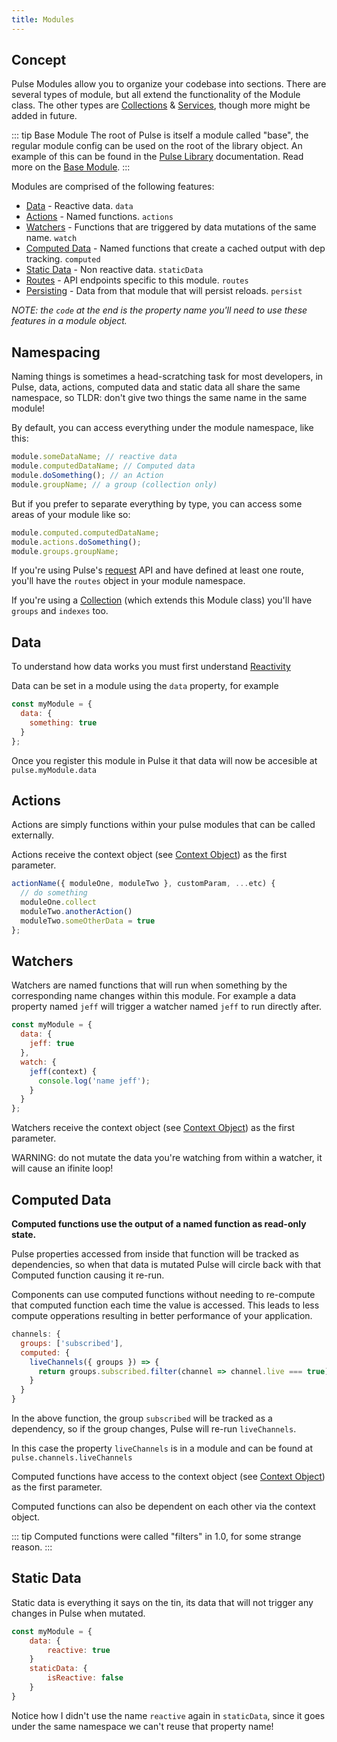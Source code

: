 ```yaml
---
title: Modules
---
```


## Concept

Pulse Modules allow you to organize your codebase into sections. There are several types of module, but all extend the functionality of the Module class. The other types are [Collections]() & [Services](), though more might be added in future.

::: tip Base Module
The root of Pulse is itself a module called "base", the regular module config can be used on the root of the library object. An example of this can be found in the [Pulse Library]() documentation. Read more on the [Base Module]().
:::

Modules are comprised of the following features:

- [Data](#data) - Reactive data. `data`
- [Actions](#actions) - Named functions. `actions`
- [Watchers](#watchers) - Functions that are triggered by data mutations of the same name. `watch`
- [Computed Data](#computed-data) - Named functions that create a cached output with dep tracking. `computed`
- [Static Data](#static-data) - Non reactive data. `staticData`
- [Routes](/v2/docs/http-requests.html) - API endpoints specific to this module. `routes`
- [Persisting](/v2/docs/persisting-data.html) - Data from that module that will persist reloads. `persist`

_NOTE: the `code` at the end is the property name you'll need to use these features in a module object._

## Namespacing

Naming things is sometimes a head-scratching task for most developers, in Pulse, data, actions, computed data and static data all share the same namespace, so TLDR: don't give two things the same name in the same module!

By default, you can access everything under the module namespace, like this:

```js
module.someDataName; // reactive data
module.computedDataName; // Computed data
module.doSomething(); // an Action
module.groupName; // a group (collection only)
```

But if you prefer to separate everything by type, you can access some areas of your module like so:

```js
module.computed.computedDataName;
module.actions.doSomething();
module.groups.groupName;
```

If you're using Pulse's [request](/v2/docs/http-requests.html) API and have defined at least one route, you'll have the `routes` object in your module namespace.

If you're using a [Collection](/v2/docs/collections.html) (which extends this Module class) you'll have `groups` and `indexes` too.

## Data

To understand how data works you must first understand [Reactivity](/v2/docs/concepts.html#reactivity)

Data can be set in a module using the `data` property, for example

```js
const myModule = {
  data: {
    something: true
  }
};
```

Once you register this module in Pulse it that data will now be accesible at `pulse.myModule.data`

## Actions

Actions are simply functions within your pulse modules that can be called externally.

Actions receive the context object (see [Context Object](#context-object)) as the first parameter.

```js
actionName({ moduleOne, moduleTwo }, customParam, ...etc) {
  // do something
  moduleOne.collect
  moduleTwo.anotherAction()
  moduleTwo.someOtherData = true
};
```

## Watchers

Watchers are named functions that will run when something by the corresponding name changes within this module. For example a data property named `jeff` will trigger a watcher named `jeff` to run directly after.

```js
const myModule = {
  data: {
    jeff: true
  },
  watch: {
    jeff(context) {
      console.log('name jeff');
    }
  }
};
```

Watchers receive the context object (see [Context Object](#context-object)) as the first parameter.

WARNING: do not mutate the data you're watching from within a watcher, it will cause an ifinite loop!

## Computed Data

**Computed functions use the output of a named function as read-only state.**

Pulse properties accessed from inside that function will be tracked as dependencies, so when that data is mutated Pulse will circle back with that Computed function causing it re-run.

Components can use computed functions without needing to re-compute that computed function each time the value is accessed. This leads to less compute opperations resulting in better performance of your application.

```js
channels: {
  groups: ['subscribed'],
  computed: {
    liveChannels({ groups }) => {
      return groups.subscribed.filter(channel => channel.live === true)
    }
  }
}
```

In the above function, the group `subscribed` will be tracked as a dependency, so if the group changes, Pulse will re-run `liveChannels`.

In this case the property `liveChannels` is in a module and can be found at `pulse.channels.liveChannels`

Computed functions have access to the context object (see [Context Object](/guide/context-object.html)) as the first parameter.

Computed functions can also be dependent on each other via the context object.

::: tip
Computed functions were called "filters" in 1.0, for some strange reason.
:::

## Static Data

Static data is everything it says on the tin, its data that will not trigger any changes in Pulse when mutated.

```js
const myModule = {
    data: {
        reactive: true
    }
    staticData: {
        isReactive: false
    }
}
```

Notice how I didn't use the name `reactive` again in `staticData`, since it goes under the same namespace we can't reuse that property name!
